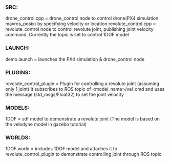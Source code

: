 ### SRC:
drone_control.cpp = drone_control node to control drone(PX4 simulation mavros_posix) by specifying velocity or location
revolute_control.cpp = revolute_control node to control revolute joint, publishing joint velocity command. Currently the topic is set to control 1DOF model

### LAUNCH:
demo.launch = launches the PX4 simulation & drone_control node

### PLUGINS:
revolute_control_plugin = Plugin for controlling a revolute joint (assuming only 1 joint)
It subscribes to ROS topic of <model_name>/vel_cmd and uses the message (std_msgs/Float32) to set the joint velocity

### MODELS:
1DOF = sdf model to demonstrate a revolute joint (The model is based on the velodyne model in gazebo tutorial)

### WORLDS:
1DOF.world = includes 1DOF model and attaches it to revolute_control_plugin to demonstrate controlling joint through ROS topic
